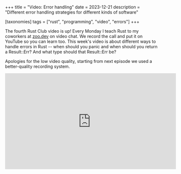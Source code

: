 +++
title = "Video: Error handling"
date = 2023-12-21
description = "Different error handling strategies for different kinds of software"

[taxonomies]
tags = ["rust", "programming", "video", "errors"]
+++

The fourth Rust Club video is up! Every Monday I teach Rust to my coworkers at [zoo.dev] on video chat. We record the call and put it on YouTube so you can learn too. This week's video is about different ways to handle errors in Rust -- when should you panic and when should you return a Result::Err? And what type should that Result::Err be?

Apologies for the low video quality, starting from next episode we used a better-quality recording system.

<iframe width="560" height="315" src="https://www.youtube.com/embed/IdnjG5N2l4M" title="YouTube video player" frameborder="0" allow="accelerometer; autoplay; clipboard-write; encrypted-media; gyroscope; picture-in-picture; web-share" allowfullscreen></iframe>

<!-- more -->

[Winnow]: https://docs.rs/winnow
[zoo.dev]: https://zoo.dev